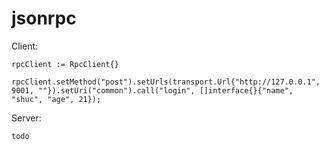 # jsonrpc

Client:

    rpcClient := RpcClient{}

    rpcClient.setMethod("post").setUrls(transport.Url{"http://127.0.0.1", 9001, ""}).setUri("common").call("login", []interface{}{"name", "shuc", "age", 21});

Server:

    todo